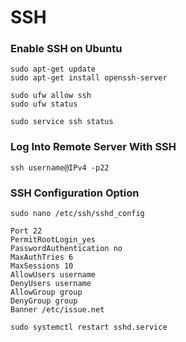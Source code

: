 # SSH

### Enable SSH on Ubuntu

```
sudo apt-get update
sudo apt-get install openssh-server
```

```
sudo ufw allow ssh
sudo ufw status
```

```
sudo service ssh status
```

### Log Into Remote Server With SSH

```
ssh username@IPv4 -p22
```

### SSH Configuration Option

```
sudo nano /etc/ssh/sshd_config
```

```
Port 22
PermitRootLogin_yes
PasswordAuthentication no
MaxAuthTries 6 
MaxSessions 10
AllowUsers username
DenyUsers username
AllowGroup group
DenyGroup group 
Banner /etc/issue.net
```

```
sudo systemctl restart sshd.service
```
